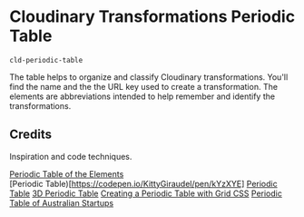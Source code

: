 # Cloudinary Transformations Periodic Table
`cld-periodic-table`  


The table helps to organize and classify Cloudinary transformations.  You'll find the name and the the URL key used to create a transformation.  The elements are abbreviations intended to help remember and identify the transformations.

## Credits

Inspiration and code techniques.

[Periodic Table of the Elements](https://codepen.io/aardrian/pen/NmoQdN)  
[Periodic Table)[https://codepen.io/KittyGiraudel/pen/kYzXYE]
[Periodic Table](https://github.com/fraserboag/periodictable)
[3D Periodic Table](https://threejs.org/examples/css3d_periodictable.html)
[Creating a Periodic Table with Grid CSS](https://responsivedesign.is/articles/creating-the-periodic-table-with-grid-css/)
[Periodic Table of Australian Startups](https://www.freecodecamp.org/news/the-periodic-table-of-australian-startups-4ab76b79ee34/)